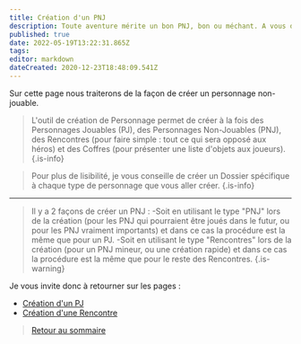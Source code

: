 ```yaml
---
title: Création d'un PNJ
description: Toute aventure mérite un bon PNJ, bon ou méchant. A vous de choisir maintenant
published: true
date: 2022-05-19T13:22:31.865Z
tags: 
editor: markdown
dateCreated: 2020-12-23T18:48:09.541Z
---
```


Sur cette page nous traiterons de la façon de créer un personnage non-jouable.

> L'outil de création de Personnage permet de créer à la fois des Personnages Jouables (PJ), des Personnages Non-Jouables (PNJ), des Rencontres (pour faire simple : tout ce qui sera opposé aux héros) et des Coffres (pour présenter une liste d'objets aux joueurs).
{.is-info}

> Pour plus de lisibilité, je vous conseille de créer un Dossier spécifique à chaque type de personnage que vous aller créer.
{.is-info}
---
> Il y a 2 façons de créer un PNJ :
-Soit en utilisant le type "PNJ" lors de la création (pour les PNJ qui pourraient être joués dans le futur, ou pour les PNJ vraiment importants) et dans ce cas la procédure est la même que pour un PJ.
-Soit en utilisant le type "Rencontres" lors de la création (pour un PNJ mineur, ou une création rapide) et dans ce cas la procédure est la même que pour le reste des Rencontres.
{.is-warning}

Je vous invite donc à retourner sur les pages :

- [Création d'un PJ](/fr/systemes/fr-chrooubliees/créationpersonnage)
- [Création d'une Rencontre](/fr/systemes/fr-chrooubliees/creaencounters)


> [Retour au sommaire](/fr/systemes/fr-chrooubliees)
